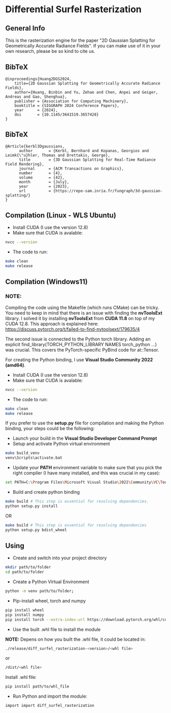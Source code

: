 # Differential Surfel Rasterization

## General Info
This is the rasterization engine for the paper "2D Gaussian Splatting for  Geometrically Accurate Radiance Fields". If you can make use of it in your own research, please be so kind to cite us.

<section class="section" id="BibTeX">
  <div class="container is-max-desktop content">
    <h2 class="title">BibTeX</h2>
    <pre><code>@inproceedings{Huang2DGS2024,
    title={2D Gaussian Splatting for Geometrically Accurate Radiance Fields},
    author={Huang, Binbin and Yu, Zehao and Chen, Anpei and Geiger, Andreas and Gao, Shenghua},
    publisher = {Association for Computing Machinery},
    booktitle = {SIGGRAPH 2024 Conference Papers},
    year      = {2024},
    doi       = {10.1145/3641519.3657428}
}</code></pre>
  </div>
</section>

<section class="section" id="BibTeX">
  <div class="container is-max-desktop content">
    <h2 class="title">BibTeX</h2>
    <pre><code>@Article{kerbl3Dgaussians,
      author       = {Kerbl, Bernhard and Kopanas, Georgios and Leimk{\"u}hler, Thomas and Drettakis, George},
      title        = {3D Gaussian Splatting for Real-Time Radiance Field Rendering},
      journal      = {ACM Transactions on Graphics},
      number       = {4},
      volume       = {42},
      month        = {July},
      year         = {2023},
      url          = {https://repo-sam.inria.fr/fungraph/3d-gaussian-splatting/}
}</code></pre>
  </div>
</section>

## Compilation (Linux - WLS Ubuntu)
- Install CUDA (I use the version 12.8)
- Make sure that CUDA is avalable:
```bash
nvcc --version
```
- The code to run:
```bash
make clean
make release
```

## Compilation (Windows11)
### NOTE:
Compiling the code using the Makefile (which runs CMake) can be tricky.
You need to keep in mind that there is an issue with finding the **nvToolsExt** library.
I solved it by installing **nvToolsExt** from **CUDA 11.8** on top of my CUDA 12.8.
This approach is explained here:
https://discuss.pytorch.org/t/failed-to-find-nvtoolsext/179635/4

The second issue is connected to the Python torch library.
Adding an explicit find_library(TORCH_PYTHON_LIBRARY NAMES torch_python ...) was crucial.
This covers the PyTorch-specific PyBind code for at::Tensor.

For creating the Python binding, I use **Visual Studio Community 2022 (amd64)**.

- Install CUDA (I use the version 12.8)
- Make sure that CUDA is avalable:
```bash
nvcc --version
```
- The code to run:
```bash
make clean
make release
```

If you prefer to use the **setup.py** file for compilation and making the Python binding,
your steps could be the following:

- Launch your build in the **Visual Studio Developer Command Prompt**
- Setup and activate Python virtual environment
```bash
make build_venv
venv\Scripts\activate.bat
```
- Update your **PATH** environment variable to make sure that you pick the right compiler
(I have many installed, and this was crucial in my case):
```bash
set PATH=C:\Program Files\Microsoft Visual Studio\2022\Community\VC\Tools\MSVC\14.40.33807\bin\Hostx64\x64;%PATH%
```

- Build and create python binding
```bash
make build # This step is essential for resolving dependencies.
python setup.py install
```
OR
```bash
make build # This step is essential for resolving dependencies
python setup.py bdist_wheel
```

## Using
- Create and switch into your project directory
```bash
mkdir path/to/folder
cd path/to/folder
```
- Create a Python Virtual Environment
```bash
python -m venv path/to/folder;
```
- Pip-install wheel, torch and numpy
```bash
pip install wheel
pip install numpy
pip install torch --extra-index-url https://download.pytorch.org/whl/cu124
```
- Use the built .whl file to install the module

**NOTE:**
Depens on how you built the .whl file, it could be located in:
```bash
./release/diff_surfel_rasterization-<version>/<whl file>
```
or
```bash
/dist/<whl file>
```
Install .whl file:
```bash
pip install path/to/whl_file
```
- Run Python and import the module:
```bash
import import diff_surfel_rasterization
```